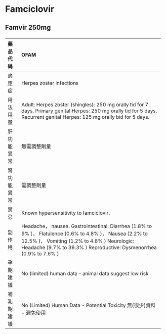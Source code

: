 # Famciclovir

## Famvir 250mg

##### 

| 藥品代碼   | OFAM                                                                                                                                                                                                                           |
|:-----------|:-------------------------------------------------------------------------------------------------------------------------------------------------------------------------------------------------------------------------------|
| 適應症     | Herpes zoster infections                                                                                                                                                                                                       |
| 用法用量   | Adult: Herpes zoster (shingles): 250 mg orally tid for 7 days. Primary genital Herpes: 250 mg orally tid for 5 days. Recurrent genital Herpes: 125 mg orally bid for 5 days.                                                   |
| 肝功能異常 | 無需調整劑量                                                                                                                                                                                                                   |
| 腎功能異常 | 需調整劑量                                                                                                                                                                                                                     |
| 禁忌       | Known hypersensitivity to famciclovir.                                                                                                                                                                                         |
| 副作用     | Headache， nausea. Gastrointestinal: Diarrhea (1.8% to 9% )， Flatulence (0.6% to 4.8% )， Nausea (2.2% to 12.5% )， Vomiting (1.2% to 4.8% ) Neurologic: Headache (9.7% to 39.3% ) Reproductive: Dysmenorrhea (0.9% to 7.6% ) |
| 孕期建議   | No (limited) human data – animal data suggest low risk                                                                                                                                                                         |
| 哺乳期建議 | No (Limited) Human Data - Potential Toxicity 無(很少)資料 - 避免使用                                                                                                                                                           |


